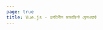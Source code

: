 ```yaml
---
page: true
title: Vue.js - প্রগতিশীল জাভাস্ক্রিপ্ট ফ্রেমওয়ার্ক
---
```


<script setup>
import Home from '@theme/components/Home.vue'
</script>

<Home />
